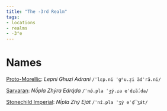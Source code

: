 ```yaml
---
title: "The -3rd Realm"
tags:
- locations
- realms
- -3°e
---
```


# Names
[Proto-Morellic](languages/morellic/proto-morellic.md): *Lepni Ghuzi Adrani* `/ˈlɛp.ni ˈgʱu.z̠i ädˈrä.ni/`

[Sarvaran](languages/morellic/sarvaran/sarvaran.md): *Nö́pla Zhýra Edrą́da* `/ˈnǿ.pla ˈʒý.ɾa eˈdɾã́.da/`

[Stonechild Imperial](languages/morellic/sarvaran/stonechild-imperial/stonehild-imperial.md): *Nḯpla Zhý Eját* `/ˈnɪ́.pla ˈʒý eˈd̠͡ʒát/`